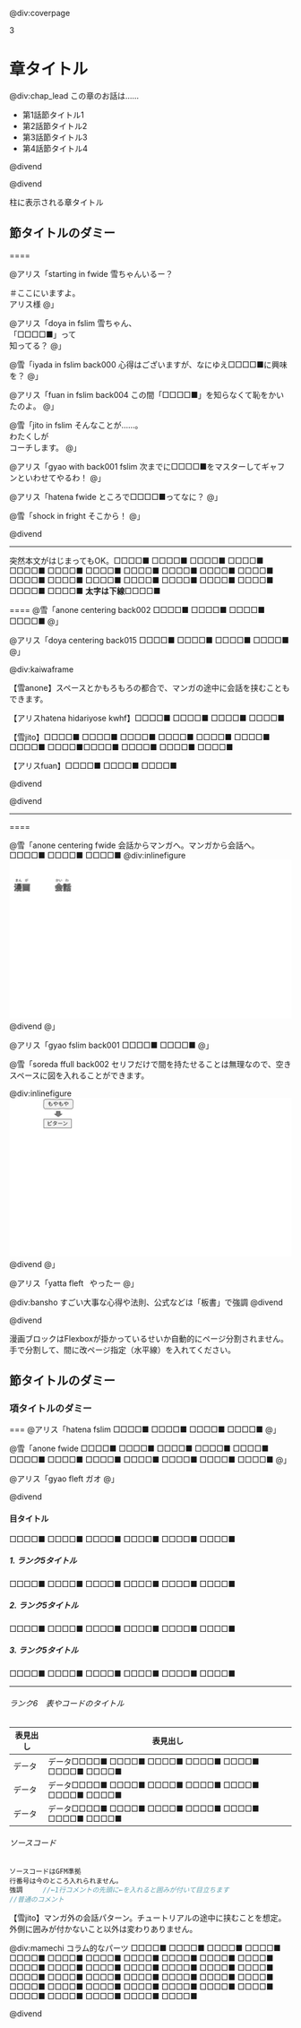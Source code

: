 @div:coverpage
<div class="chap_num">3</div>

# 章タイトル

@div:chap_lead
この章のお話は……

- <span class="tobira_num">第1話</span>節タイトル1
- <span class="tobira_num">第2話</span>節タイトル2
- <span class="tobira_num">第3話</span>節タイトル3
- <span class="tobira_num">第4話</span>節タイトル4

@divend

@divend

<p id="pagetitle">柱に表示される章タイトル</a>

## 節タイトルのダミー


====

@アリス「starting in fwide
雪ちゃんいるー？

＃ここにいますよ。<br>アリス様
@」


@アリス「doya in fslim
雪ちゃん、<br>「□□□□■」って<br>知ってる？
@」

@雪「iyada in fslim back000
心得はございますが、なにゆえ□□□□■に興味を？
@」

@アリス「fuan in fslim back004
この間「□□□□■」を知らなくて恥をかいたのよ。
@」

@雪「jito in fslim
そんなことが……。<br>
わたくしが<br>
コーチします。
@」

@アリス「gyao with back001 fslim
次までに□□□□■をマスターしてギャフンといわせてやるわ！
@」

@アリス「hatena fwide
ところで□□□□■ってなに？
@」

@雪「shock in fright
そこから！
@」

@divend

---


突然本文がはじまってもOK。□□□□■ □□□□■ □□□□■ □□□□■ □□□□■ □□□□■ □□□□■ □□□□■ □□□□■ □□□□■ □□□□■ □□□□■ □□□□■ □□□□■ □□□□■ □□□□■ □□□□■ □□□□■ □□□□■ □□□□■ **太字は下線**□□□□■


====
@雪「anone centering back002
□□□□■ □□□□■ □□□□■ □□□□■
@」

@アリス「doya centering back015
□□□□■ □□□□■ □□□□■ □□□□■
@」

@div:kaiwaframe

【雪anone】スペースとかもろもろの都合で、マンガの途中に会話を挟むこともできます。

【アリスhatena hidariyose kwhf】□□□□■ □□□□■ □□□□■ □□□□■

【雪jito】□□□□■ □□□□■ □□□□■ □□□□■ □□□□■ □□□□■ □□□□■ □□□□■□□□□■ □□□□■ □□□□■ □□□□■

【アリスfuan】□□□□■ □□□□■ □□□□■

@divend

@divend

---

====

@雪「anone centering fwide
会話からマンガへ。マンガから会話へ。□□□□■ □□□□■ □□□□■
@div:inlinefigure
![](chap3img/chap3zu/chap3zu2.svg?svgimg=70,70,30,-1,-8)
@divend
@」

@アリス「gyao fslim back001
□□□□■ □□□□■
@」

@雪「soreda ffull back002
セリフだけで間を持たせることは無理なので、空きスペースに図を入れることができます。

@div:inlinefigure
![](chap3img/chap3zu/chap3zu3.svg?svgimg=40,80,30,30,8)
@divend
@」

@アリス「yatta fleft
&ensp;やったー
@」

@div:bansho
すごい大事な心得や法則、公式などは「板書」で強調
@divend

@divend

漫画ブロックはFlexboxが掛かっているせいか自動的にページ分割されません。手で分割して、間に改ページ指定（水平線）を入れてください。


## 節タイトルのダミー

### 項タイトルのダミー

===
@アリス「hatena fslim
□□□□■ □□□□■ □□□□■ □□□□■
@」

@雪「anone fwide
□□□□■ □□□□■ □□□□■ □□□□■
□□□□■ □□□□■ □□□□■ □□□□■
□□□□■ □□□□■ □□□□■ □□□□■
@」

@アリス「gyao fleft
ガオ
@」

@divend


#### 目タイトル
□□□□■ □□□□■ □□□□■ □□□□■ □□□□■ □□□□■

##### 1. ランク5タイトル
□□□□■ □□□□■ □□□□■ □□□□■ □□□□■ □□□□■

##### 2. ランク5タイトル
□□□□■ □□□□■ □□□□■ □□□□■ □□□□■ □□□□■


##### 3. ランク5タイトル
□□□□■ □□□□■ □□□□■ □□□□■ □□□□■ □□□□■

---

###### ランク6　表やコードのタイトル
|表見出し |表見出し
|--|--
|データ | データ□□□□■ □□□□■ □□□□■ □□□□■ □□□□■ □□□□■ □□□□■
|データ | データ□□□□■ □□□□■ □□□□■ □□□□■ □□□□■ □□□□■ □□□□■
|データ | データ□□□□■ □□□□■ □□□□■ □□□□■ □□□□■ □□□□■ □□□□■

###### ソースコード
```js
ソースコードはGFM準拠
行番号は今のところ入れられません。
強調     //←1行コメントの先頭に←を入れると囲みが付いて目立ちます
//普通のコメント
```

【雪jito】マンガ外の会話パターン。チュートリアルの途中に挟むことを想定。外側に囲みが付かないこと以外は変わりありません。

@div:mamechi
コラム的なパーツ □□□□■ □□□□■ □□□□■ □□□□■ □□□□■ □□□□■ □□□□■ □□□□■ □□□□■ □□□□■ □□□□■ □□□□■ □□□□■ □□□□■ □□□□■ □□□□■ □□□□■ □□□□■ □□□□■ □□□□■ □□□□■ □□□□■ □□□□■ □□□□■ □□□□■ □□□□■ □□□□■ □□□□■ □□□□■ □□□□■ □□□□■ □□□□■ □□□□■ □□□□■ □□□□■ □□□□■ □□□□■

@divend
